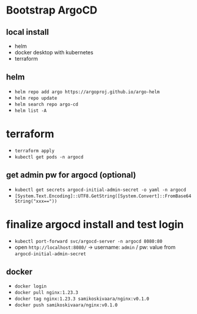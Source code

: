 # Bootstrap ArgoCD

## local install
- helm
- docker desktop with kubernetes
- terraform

## helm

- `helm repo add argo https://argoproj.github.io/argo-helm`
- `helm repo update`
- `helm search repo argo-cd`
- `helm list -A`

# terraform
- `terraform apply`
- `kubectl get pods -n argocd`

## get admin pw for argocd (optional)
- `kubectl get secrets argocd-initial-admin-secret -o yaml -n argocd`
- `[System.Text.Encoding]::UTF8.GetString([System.Convert]::FromBase64String("xxx=="))`

# finalize argocd install and test login
- `kubectl port-forward svc/argocd-server -n argocd 8080:80`
- open `http://localhost:8080/` -> username: `admin` / pw: value from `argocd-initial-admin-secret`

## docker
- `docker login`
- `docker pull nginx:1.23.3`
- `docker tag nginx:1.23.3 samikoskivaara/nginx:v0.1.0`
- `docker push samikoskivaara/nginx:v0.1.0`
